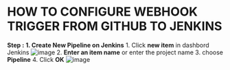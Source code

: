 # HOW TO CONFIGURE WEBHOOK TRIGGER FROM GITHUB TO JENKINS

**Step :**
       **1.   Create New Pipeline on Jenkins**
              1. Click **new item** in dashbord Jenkins
              ![image](https://github.com/fakhriyfasya/documentation/assets/67684999/af5a2a56-8b8c-44f4-99f6-07f0172bd6cd)
              2. **Enter an item name** or enter the project name
              3. choose **Pipeline**
              4. Click **OK**
              ![image](https://github.com/fakhriyfasya/documentation/assets/67684999/add680a8-d651-45a0-963e-4f928b3b2aba)
      


